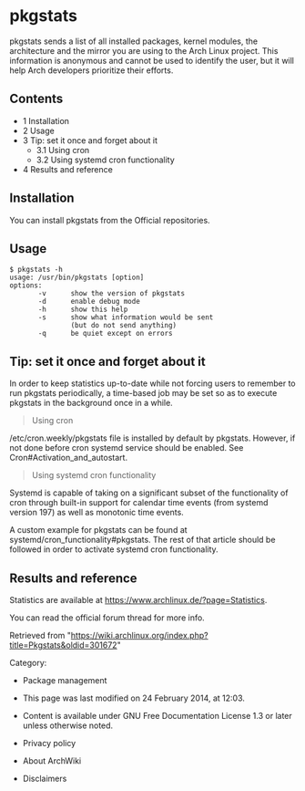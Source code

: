 pkgstats
========

pkgstats sends a list of all installed packages, kernel modules, the
architecture and the mirror you are using to the Arch Linux project.
This information is anonymous and cannot be used to identify the user,
but it will help Arch developers prioritize their efforts.

Contents
--------

-   1 Installation
-   2 Usage
-   3 Tip: set it once and forget about it
    -   3.1 Using cron
    -   3.2 Using systemd cron functionality
-   4 Results and reference

Installation
------------

You can install pkgstats from the Official repositories.

Usage
-----

    $ pkgstats -h
    usage: /usr/bin/pkgstats [option]
    options:
           -v      show the version of pkgstats
           -d      enable debug mode
           -h      show this help
           -s      show what information would be sent
                   (but do not send anything)
           -q      be quiet except on errors

Tip: set it once and forget about it
------------------------------------

In order to keep statistics up-to-date while not forcing users to
remember to run pkgstats periodically, a time-based job may be set so as
to execute pkgstats in the background once in a while.

> Using cron

/etc/cron.weekly/pkgstats file is installed by default by pkgstats.
However, if not done before cron systemd service should be enabled. See
Cron#Activation_and_autostart.

> Using systemd cron functionality

Systemd is capable of taking on a significant subset of the
functionality of cron through built-in support for calendar time events
(from systemd version 197) as well as monotonic time events.

A custom example for pkgstats can be found at
systemd/cron_functionality#pkgstats. The rest of that article should be
followed in order to activate systemd cron functionality.

Results and reference
---------------------

Statistics are available at https://www.archlinux.de/?page=Statistics.

You can read the official forum thread for more info.

Retrieved from
"https://wiki.archlinux.org/index.php?title=Pkgstats&oldid=301672"

Category:

-   Package management

-   This page was last modified on 24 February 2014, at 12:03.
-   Content is available under GNU Free Documentation License 1.3 or
    later unless otherwise noted.
-   Privacy policy
-   About ArchWiki
-   Disclaimers
